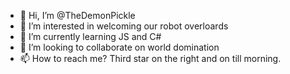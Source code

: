 - 👋 Hi, I’m @TheDemonPickle
- 👀 I’m interested in welcoming our robot overloards
- 🌱 I’m currently learning JS and C#
- 💞️ I’m looking to collaborate on world domination
- 📫 How to reach me? Third star on the right and on till morning.

<!---
TheDemonPickle/TheDemonPickle is a ✨ special ✨ repository because its `README.md` (this file) appears on your GitHub profile.
You can click the Preview link to take a look at your changes.
--->
